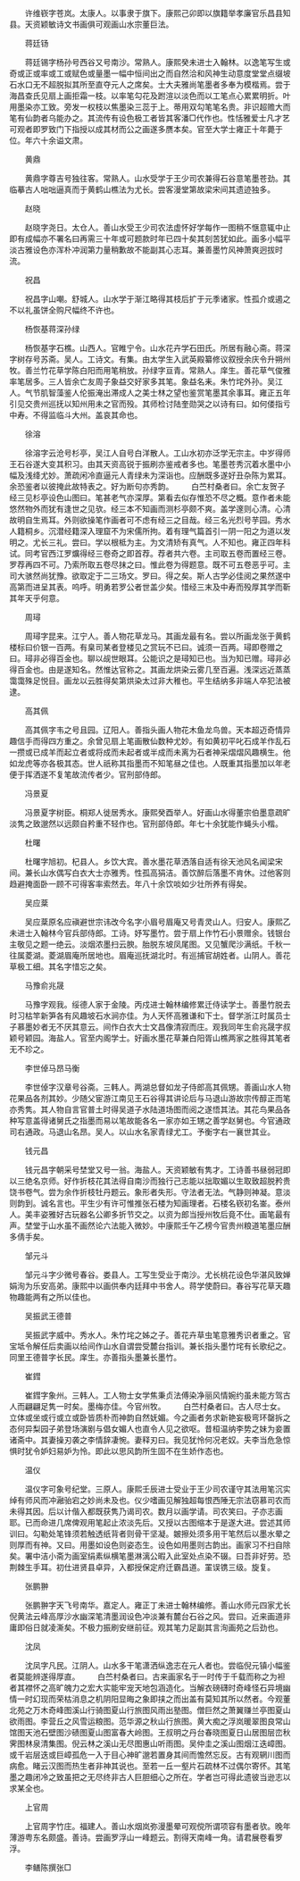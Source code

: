<!-- { "loadSidebar": true } -->
　　许维嵚字苍岚。太康人。以事隶于旗下。康熙己卯即以旗籍举孝廉官乐昌县知县。天资颖敏诗文书画俱可观画山水宗董巨法。

　　蒋廷钖

　　蒋廷锡字杨孙号西谷又号南沙。常熟人。康熙癸未进士入翰林。以逸笔写生或奇或正或率或工或赋色或量墨一幅中恒间出之而自然洽和风神生动意度堂堂点缀坡石水口无不超脱拟其所至直夺元人之席矣。士大夫雅尚笔墨者多奉为模楷焉。尝于海昌查氏见扇上画拒霜一枝。以率笔勾花及跗渲以淡色而以工笔点心累累明折。叶用墨染亦工致。旁发一权枝以焦墨染三蕊于上。蒂用双勾笔笔名贵。非识超赡大而笔有仙韵者乌能办之。其流传有设色极工者皆其客潘□代作也。性恬雅爱士凡才艺可观者即罗致门下指授以成其材而公之画遂多赝本矣。官至大学士雍正十年薨于位。年六十余谥文肃。

　　黄鼎

　　黄鼎字尊吉号独往客。常熟人。山水受学于王少司农兼得石谷意笔墨苍劲。其临摹古人咄咄逼真而于黄鹤山樵法为尤长。尝客漫堂第故梁宋间其遗迹独多。

　　赵晓

　　赵晓字尧日。太仓人。善山水受王少司农法虚怀好学每作一图稍不惬意辄中止即有成幅亦不署名曰再需三十年或可题款时年已四十矣其刻苦犹如此。画多小幅平淡古雅设色亦浑朴冲润第力量稍歉故不能副其心志耳。兼善墨竹风神萧爽迥拔时流。

　　祝昌

　　祝昌字山嘲。舒城人。山水学于渐江略得其枝后扩于元季诸家。性孤介或遏之不以礼虽饼全购尺幅终不许也。

　　杨恢基蒋深孙绿

　　杨恢基字石樵。山西人。官睢宁令。山水花卉学石田氏。所居有融心斋。蒋深字树存号苏斋。吴人。工诗文。有集。由太学生入武英殿纂修议叙授余庆令升朔州牧。善兰竹花草学陈白阳而用笔稍放。孙绿字亘青。常熟人。庠生。善花草气俊雅率笔居多。三人皆余亡友周子象益交好家多其笔。象益名耒。朱竹垞外孙。吴江人。气节肌智藻鉴人伦振淹出滞成人之美士林之望也鉴赏笔墨其余事耳。雍正五年引见交贵州巡抚以知州用未之官而殁。其师检讨陆奎勋哭之以诗有曰。如何偻指亏中寿。不得监临斗大州。盖哀其命也。

　　徐溶

　　徐溶字云沧号杉亭，吴江人自号白洋散人。工山水初亦泛学无宗主。中岁得师王石谷遂大变其积习。由其天资高锐于振刷亦鉴戒者多也。笔墨苍秀沉着水墨中小幅及浅绛尤妙。萧疏闲冷直逼元人青绿未为深诣也。应酬既多遂好丑杂陈为累耳。余恐鉴者以彼掩此故特表之。好为断句亦秀韵。
　　白苎村桑者曰。余亡友贺子经三见杉亭设色山图曰。笔甚老气亦深厚。第看去似存惟恐不尽之概。意作者未能悠然物外而犹有逢世之见欤。经三本不知画而测杉亭颇不爽。盖学邃则心清。心清故明自生焉耳。外则欲操笔作画者可不虑有经三之目哉。经三名光烈号芋园。秀水人籍桐乡。沉潜经籍深入理窟不为宋儒所拘。着有理气篇首引一阴一阳之为道以发明之。尤长三礼。尝曰。学以根柢为主。为文清矫有真气。人不知也。雍正四年科试。同考官西江罗爌得经三卷奇之即首荐。荐者共六卷。主司取五卷而置经三卷。罗荐再四不可。乃索所取五卷尽抹之曰。惟此卷为得题意。既不可五卷恶乎可。主司大骇然尚犹豫。欲取定于二三场文。罗曰。得之矣。斯人古学必佳阅之果然遂中高第而进呈其表。呜呼。明勇若罗公者世盖少矣。惜经三末及中寿而殁厚其学而靳其年天乎何意。

　　周璕

　　周璕字昆来。江宁人。善人物花草龙马。其画龙最有名。尝以所画龙张于黄鹤楼标曰价银一百两。有臬司某者登楼见之赏玩不已曰。诚须一百两。璕即卷赠之曰。璕非必得百金也。聊以觇世眼耳。公能识之是璕知已也。当为知已赠。璕非必得百金也。由是遂知名。然惟达官称之。其画龙烘染云雾几至百遍。浅深远近蒸蒸霭霭殊足悦目。画龙以云胜得矣第烘染太过非大稚也。平生结纳多非端人卒犯法被逮。

　　高其佩

　　高其佩字韦之号且园。辽阳人。善指头画人物花木鱼龙鸟兽。天本超迈奇情异趣信手而得四方重之。余曾见扇上笔画散仙数种尤妙。有如黄初平叱石成羊作乱石一攒或已成羊而起立者或将成而未起者或半成而未离为石者神采熠熠风趣横生。他如龙虎等亦各极其态。世人祇称其指墨而不知笔昼之佳也。人既重其指墨加以年老便于挥洒遂不复笔故流传者少。官刑部侍郎。

　　冯景夏

　　冯景夏字树臣。桐郑人徙居秀水。康熙癸酉举人。好画山水得董宗伯墨意疏旷淡隽之致邈然以远颇自矜重不轻作也。官刑部侍郎。年七十余犹能作蝇头小楷。

　　杜曙

　　杜曙字旭初。杞县人。乡饮大宾。善水墨花草洒落自适有徐天池风名闻梁宋间。兼长山水偶写白衣大士亦雅秀。性孤高狷洁。善饮醉后落墨不肯休。过他客则趋避掩面卧一顾不可得客率索然去。年八十余饮啖如少壮所养有得矣。

　　吴应棻

　　吴应棻原名应禛避世宗讳改今名字小眉号眉庵又号青灵山人。归安人。康熙乙未进士入翰林今官兵部侍郎。工诗。妤写墨竹。尝于扇上作竹石小景赠余。钱银台主敬见之题一绝云。淡烟浓墨扫云腴。胎脱东坡凤尾图。又见蟹爬沙满纸。千秋一往属菱湖。菱湖眉庵所居地也。眉庵巡抚湖北时。有巡捕官胡姓者。山阴人。善花草极工细。其名字惜忘之矣。

　　马豫俞兆晟

　　马豫字观我。绥德人家于金陵。丙戍进士翰林编修累迁侍读学士。善墨竹脱去时习枯竿新笋各有风趣坡石水涧亦佳。为人天怀高雅谦和下士。督学浙江时属员士子慕墨妙者无不厌其意云。间作白衣大士文昌像清寂而庄。观我同年生俞兆晟字叔颖号颖园。海盐人。官至内阁学士。好画水墨花草兼白阳胥山樵两家之胜得其笔者无不珍之。

　　李世倬马昂马衡

　　李世倬字汉章号谷斋。三韩人。两湖总督如龙子侍郎高其佩甥。善画山水人物花果品各剂其妙。少随父宦游江南见王石谷得其讲论后与马退山游故宗传醇正而笔亦秀隽。其人物自言官普土时得吴道子水陆道场图而阅之遂悟其法。其花鸟果品各种写意盖得诸舅氏之指墨而易以笔故能各名一家亦如王甥之善学赵舅也。今官通政司右通政。马退山名昂。吴人。以山水名家青绿尤工。予衡字右一襄世其业。

　　钱元昌

　　钱元昌字朝采号埜堂又号一翁。海盐人。天资颖敏有隽才。工诗善书昼弱冠即以三绝名京师。好作折枝花其法得自南沙而独行己志能以拙取媚以生取致超脱矜贵饶书卷气。尝为余作折枝牡丹题云。象形者失形。守法者无法。气静则神凝。意淡则韵到。诚名言也。平生少有许可惟推张石楼为知画理者。石楼名嵚初名崟。泰州人。美丰姿雅好古玩器名公卿多折节交之。以资为郎当授州牧后竟不仕。画笔最有声。埜堂于山水虽不画然论六法能入微妙。中康熙壬午乙榜今官贵州粮道笔墨应酬多倩手矣。

　　邹元斗

　　邹元斗字少微号春谷。娄县人。工写生受业于南沙。尤长桃花设色华湛风致婵娟洵为乐安高弟。康熙中以画供奉内廷拜中书舍人。蒋学使蔚曰。春谷写花草天趣物趣能两有之所以佳也。

　　吴振武王德普

　　吴振武字威中。秀水人。朱竹垞之姊之子。善花卉草虫笔意雅秀识者重之。官宝坻令解任后卖画以给间作山水自谓尝受麓台指训。兼长指头墨竹垞有长歌纪之。同里王德普字长民。庠生。亦善指头墨兼长墨竹。

　　崔鏏

　　崔鏏字象州。三韩人。工人物士女学焦秉贞法傅染净丽风情婉约虽未能方驾古人而翩翩足隽一时矣。墨梅亦佳。今官州牧。
　　白苎村桑者曰。古人尽士女。立体或坐或行或立或卧皆质朴而神韵自然妩媚。今之画者务求新艳妄极弯环罄拆之态何异梨园子弟登场演剧与倡女媚人也直令人见之欲呕。昔桓温纳李势之妹为妾置诸斋中。其妻操刃袭之李情辞凄惋。妻释刃曰。我见犹怜何况老奴。夫李当危急惊惧时犹令妒妇易妒为怜。即此以思风韵所生固不在生娇作态也。

　　温仪

　　温仪字可象号纪堂。三原人。康熙壬辰进士受业于王少司农谨守其法用笔沉实绰有师风而冲瀜骀宕之妙尚未及也。仪少嗜画见解独超每恨西陲无宗法窃慕司农而未得其因。后以计偕入都既获隽乃谒司农。数月以画学请。司农笑曰。子亦志画耶。已而命进几席俾观用笔起止浓淡先后。又授以古图缩本于是遂大进。尝述其师训曰。勾勒处笔锋须若触透纸背者则骨干坚凝。皴擦处须多用干笔然后以墨水晕之则厚而有神。又曰。用墨如设色则姿态生。设色如用墨则古韵出。画家习不扫自除矣。署中洁小斋为画室绢素纵横笔墨淋漓公暇入此室处点染不辍。曰吾非好劳。恐荆棘生手耳。初仕进贤县卓异，入都授保定府迁霸昌道。罣误镌三级。旋复。

　　张鹏翀

　　张鹏翀字天飞号南华。嘉定人。雍正丁未进士翰林编修。善山水师元四家尤长倪黄法云峰高厚沙水幽深笔清墨润设色冲淡兼有麓台石谷之风。尝曰。近来画道非庸即俗日就凌澌矣。不极力振刷安继前征。观其笔力足副其言洵画苑之后劲也。

　　沈凤

　　沈凤字凡民。江阴人。山水多干笔潇洒纵逸志在元人者也。尝临倪元镇小幅鉴者莫能辨遂得厚直。
　　白苎村桑者曰。古来画家名于一时传于千载而称之为袒者其襟怀之高旷魄力之宏大实能牢宠天地包涵造化。当解衣磅礴时奇峰怪石异境幽情一时幻现而荣枯消息之机阴阳显晦之象即挟之而出盖有莫知其所以然者。今观董北苑之万木奇峰图溪山行骑图夏山行旅图风雨出塾图。僧巨然之萧翼赚兰亭图夏山欲雨图。李营丘之风雪运粮图。范华源之秋山行旅图。黄大痴之浮岚暖翠图良常山馆图天池石壁图沙碛图夏山图富春大岭图。王叔明之丹台春晓图夏日山居图层峦秋霁图林泉清集图。倪云林之溪山无尽图惠山听雨图。吴仲圭之溪山图烟江迭嶂图。或千岩层迭或巨嶂孤危一入于目心神旷邈若置身其间而憺然忘反。古有观辋川图而病愈。睹云汉图而热生者非神其说也。至若一丘一壑片石疏林不过偶尔寄怀。其笔墨之趣闭冷之致虽把之无尽终非古人巨胆细心之所在。学者岂可得此遗彼当逊志以求某全也。

　　上官周

　　上官周字竹庄。福建人。善山水烟岚弥漫墨晕可观傥所谓项容有墨者欤。晚年薄游粤东名颇盛。善诗。尝画罗浮山一峰题云。割得天南峰一角。请君展卷看罗浮。

　　李鳝陈撰张□

